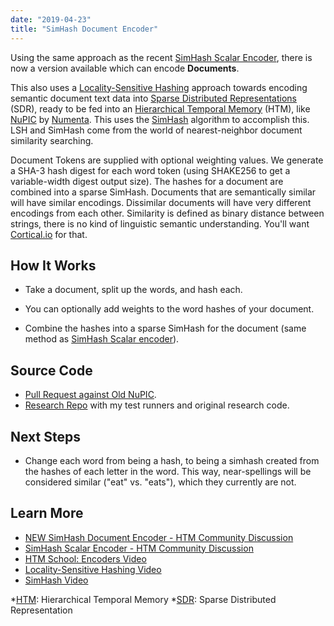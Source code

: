 ```yaml
---
date: "2019-04-23"
title: "SimHash Document Encoder"
---
```


Using the same approach as the recent [SimHash Scalar Encoder][lvxshadse],
there is now a version available which can encode **Documents**.

This also uses a [Locality-Sensitive Hashing][lsh] approach towards encoding
semantic document text data into [Sparse Distributed Representations][sdr]
(SDR), ready to be fed into an [Hierarchical Temporal Memory][htm] (HTM),
like [NuPIC][nupic] by [Numenta][numenta]. This uses the [SimHash][simhash] algorithm to accomplish this. LSH and SimHash come from the world of
nearest-neighbor document similarity searching.

Document Tokens are supplied with optional weighting values. We generate a
SHA-3 hash digest for each word token (using SHAKE256 to get a variable-width
digest output size). The hashes for a document are combined into a sparse
SimHash. Documents that are semantically similar will have similar encodings.
Dissimilar documents will have very different encodings from each other.
Similarity is defined as binary distance between strings, there is no kind of
linguistic semantic understanding.  You'll want [Cortical.io][cortical]
for that.

## How It Works

  - Take a document, split up the words, and hash each.

  - You can optionally add weights to the word hashes of your document.

  - Combine the hashes into a sparse SimHash for the document
    (same method as [SimHash Scalar encoder][discshadse]).

## Source Code

  - [Pull Request against Old NuPIC][pr].
  - [Research Repo][repo] with my test runners and original research code.

## Next Steps

  - Change each word from being a hash, to being a simhash created from the
    hashes of each letter in the word. This way, near-spellings will be
    considered similar ("eat" vs. "eats"), which they currently are not.

## Learn More

  - [NEW SimHash Document Encoder - HTM Community Discussion][discdoc]
  - [SimHash Scalar Encoder - HTM Community Discussion][discshadse]
  - [HTM School: Encoders Video][vidschool]
  - [Locality-Sensitive Hashing Video][vidlsh]
  - [SimHash Video][vidsim]

*[HTM]: Hierarchical Temporal Memory
*[SDR]: Sparse Distributed Representation

[discdoc]: https://discourse.numenta.org/t/also-simhash-document-encoder/5893
[discshadse]: https://discourse.numenta.org/t/new-simhash-distributed-scalar-encoder-shadse/5860
[htm]: https://numenta.com/machine-intelligence-technology/
[lsh]: https://en.wikipedia.org/wiki/Locality-sensitive_hashing
[lvxshadse]: https://www.luxrota.com/articles/2019/04/18/simhash-distributed-scalar-encoder-for-htm.html
[cortical]: https://cortical.io
[numenta]: https://numenta.com
[nupic]: https://github.com/numenta/nupic
[pr]: https://github.com/numenta/nupic/pull/3872
[repo]: https://github.com/luxrota/simhash_htm_encoders
[sdr]: https://numenta.com/neuroscience-research/sparse-distributed-representations/
[simhash]: https://en.wikipedia.org/wiki/SimHash
[vidschool]: https://www.youtube.com/watch?v=V3Yqtpytif0&list=PL3yXMgtrZmDqhsFQzwUC9V8MeeVOQ7eZ9&index=7&t=0s
[vidlsh]: https://www.youtube.com/watch?v=dgH0NP8Qxa8
[vidsim]: https://www.youtube.com/watch?v=gnraT4N43qo
